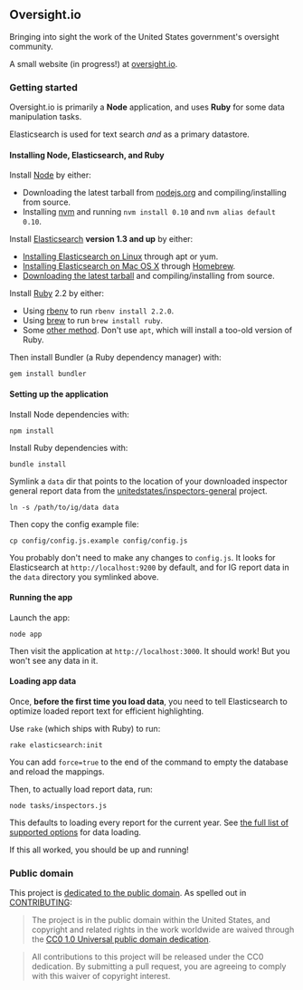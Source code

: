 ## Oversight.io

Bringing into sight the work of the United States government's oversight community.

A small website (in progress!) at [oversight.io](https://oversight.io).

### Getting started

Oversight.io is primarily a **Node** application, and uses **Ruby** for some data manipulation tasks.

Elasticsearch is used for text search *and* as a primary datastore.

#### Installing Node, Elasticsearch, and Ruby

Install [Node](http://nodejs.org/) by either:

* Downloading the latest tarball from [nodejs.org](http://nodejs.org/) and compiling/installing from source.
* Installing [nvm](https://github.com/creationix/nvm) and running `nvm install 0.10` and `nvm alias default 0.10`.

Install [Elasticsearch](http://elasticsearch.org/) **version 1.3 and up** by either:

* [Installing Elasticsearch on Linux](http://www.elasticsearch.org/guide/en/elasticsearch/reference/current/setup-repositories.html) through apt or yum.
* [Installing Elasticsearch on Mac OS X](http://stackoverflow.com/a/22855889/16075) through [Homebrew](http://brew.sh/).
* [Downloading the latest tarball](http://www.elasticsearch.org/download/) and compiling/installing from source.

Install [Ruby](https://www.ruby-lang.org/en/) 2.2 by either:

* Using [rbenv](https://github.com/sstephenson/rbenv) to run `rbenv install 2.2.0`.
* Using [brew](http://brew.sh/) to run `brew install ruby`.
* Some [other method](https://www.ruby-lang.org/en/installation/). Don't use `apt`, which will install a too-old version of Ruby.

Then install Bundler (a Ruby dependency manager) with:

```
gem install bundler
```

#### Setting up the application

Install Node dependencies with:

```
npm install
```

Install Ruby dependencies with:

```
bundle install
```

Symlink a `data` dir that points to the location of your downloaded inspector general report data from the [unitedstates/inspectors-general](https://github.com/unitedstates/inspectors-general) project.

```
ln -s /path/to/ig/data data
```

Then copy the config example file:

```
cp config/config.js.example config/config.js
```

You probably don't need to make any changes to `config.js`. It looks for Elasticsearch at `http://localhost:9200` by default, and for IG report data in the `data` directory you symlinked above.

#### Running the app

Launch the app:

```
node app
```

Then visit the application at `http://localhost:3000`. It should work! But you won't see any data in it.

#### Loading app data

Once, **before the first time you load data**, you need to tell Elasticsearch to optimize loaded report text for efficient highlighting.

Use `rake` (which ships with Ruby) to run:

```
rake elasticsearch:init
```

You can add `force=true` to the end of the command to empty the database and reload the mappings.

Then, to actually load report data, run:

```
node tasks/inspectors.js
```

This defaults to loading every report for the current year. See [the full list of supported options](tasks/inspectors.js) for data loading.

If this all worked, you should be up and running!

### Public domain

This project is [dedicated to the public domain](LICENSE). As spelled out in [CONTRIBUTING](CONTRIBUTING.md):

> The project is in the public domain within the United States, and copyright and related rights in the work worldwide are waived through the [CC0 1.0 Universal public domain dedication](http://creativecommons.org/publicdomain/zero/1.0/).

> All contributions to this project will be released under the CC0 dedication. By submitting a pull request, you are agreeing to comply with this waiver of copyright interest.
